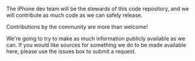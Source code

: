 The iPhone dev team will be the stewards of this code repository, and we will contribute as much code as we can safely release.

Contributions by the community are more than welcome!

We're going to try to make as much information publicly available as we can. If you would like sources for something we do to be made available here, please use the issues box to submit a request.